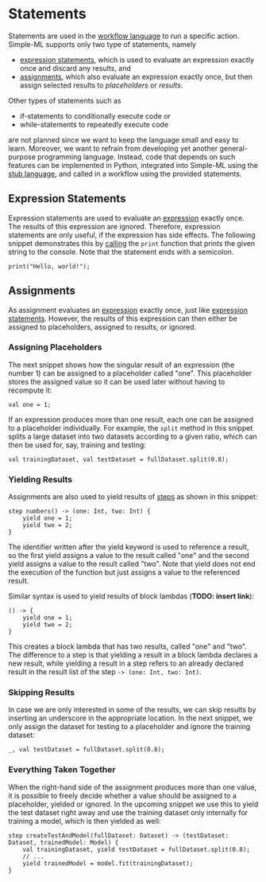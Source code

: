 # Statements

Statements are used in the [workflow language](./Workflow-Language.md) to run a specific action. Simple-ML supports only two type of statements, namely
* [expression statements](#expression-statements), which is used to evaluate an expression exactly once and discard any results, and
* [assignments](#assignments), which also evaluate an expression exactly once, but then assign selected results to _placeholders_ or _results_.

Other types of statements such as
* if-statements to conditionally execute code or
* while-statements to repeatedly execute code

are not planned since we want to keep the language small and easy to learn. Moreover, we want to refrain from developing yet another general-purpose programming language. Instead, code that depends on such features can be implemented in Python, integrated into Simple-ML using the [stub language](./Stub-Language.md), and called in a workflow using the provided statements.

## Expression Statements

Expression statements are used to evaluate an [expression](./Workflow-Language-Expressions.md) exactly once. The results of this expression are ignored. Therefore, expression statements are only useful, if the expression has side effects. The following snippet demonstrates this by [calling](./Workflow-Language-Expressions.md#calls) the `print` function that prints the given string to the console. Note that the statement ends with a semicolon.

    print("Hello, world!");

## Assignments

As assignment evaluates an [expression](./Workflow-Language-Expressions.md) exactly once, just like [expression statements](#expression-statements). However, the results of this expression can then either be assigned to placeholders, assigned to results, or ignored.

### Assigning Placeholders

The next snippet shows how the singular result of an expression (the number 1) can be assigned to a placeholder called "one". This placeholder stores the assigned value so it can be used later without having to recompute it:

    val one = 1;

If an expression produces more than one result, each one can be assigned to a placeholder individually. For example, the `split` method in this snippet splits a large dataset into two datasets according to a given ratio, which can then be used for, say, training and testing:

    val trainingDataset, val testDataset = fullDataset.split(0.8);

### Yielding Results

Assignments are also used to yield results of [steps](./Workflow-Language-Workflow-Steps.md) as shown in this snippet:

    step numbers() -> (one: Int, two: Int) {
        yield one = 1;
        yield two = 2;
    }

The identifier written after the yield keyword is used to reference a result, so the first yield assigns a value to the result called "one" and the second yield assigns a value to the result called "two". Note that yield does not end the execution of the function but just assigns a value to the referenced result.

Similar syntax is used to yield results of block lambdas (**TODO: insert link**):

    () -> {
        yield one = 1;
        yield two = 2;
    }

This creates a block lambda that has two results, called "one" and "two". The difference to a step is that yielding a result in a block lambda declares a new result, while yielding a result in a step refers to an already declared result in the result list of the step `-> (one: Int, two: Int)`.

### Skipping Results

In case we are only interested in some of the results, we can skip results by inserting an underscore in the appropriate location. In the next snippet, we only assign the dataset for testing to a placeholder and ignore the training dataset:

    _, val testDataset = fullDataset.split(0.8);

### Everything Taken Together

When the right-hand side of the assignment produces more than one value, it is possible to freely decide whether a value should be assigned to a placeholder, yielded or ignored. In the upcoming snippet we use this to yield the test dataset right away and use the training dataset only internally for training a model, which is then yielded as well:

    step createTestAndModel(fullDataset: Dataset) -> (testDataset: Dataset, trainedModel: Model) {
        val trainingDataset, yield testDataset = fullDataset.split(0.8);
        // ...
        yield trainedModel = model.fit(trainingDataset);
    }
